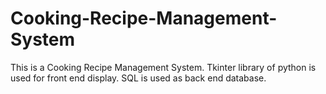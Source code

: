 # Cooking-Recipe-Management-System
This is a Cooking Recipe Management System. Tkinter library of python is used for front end display. SQL is used as back end database.

